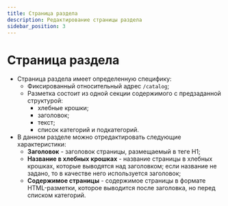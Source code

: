 ```yaml
---
title: Страница раздела
description: Редактирование страницы раздела
sidebar_position: 3
---
```


# Страница раздела
* Страница раздела имеет определенную специфику:
    + Фиксированный относительный адрес  `/catalog`;
    + Разметка состоит из одной секции содержимого c предзаданной структурой:
        + хлебные крошки;
        + заголовок;
        + текст;
        + список категорий и подкатегорий.
* В данном разделе можно отредактировать следующие характеристики:
    + __Заголовок__ - заголовок страницы, размещаемый в теге H1;
    + __Название в хлебных крошках__ - название страницы в хлебных крошках, которые выводятся над заголовком; если название не задано, то в качестве него используется заголовок;
    + __Содержимое страницы__ - содержимое страницы в формате HTML-разметки, которое выводится после заголовка, но перед списком категорий.
